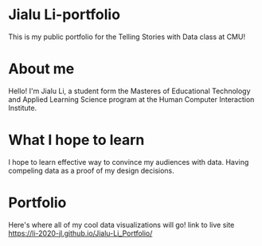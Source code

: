 # Jialu Li-portfolio
This is my public portfolio for the Telling Stories with Data class at CMU!

# About me
Hello! I'm Jialu Li, a student form the Masteres of Educational Technology and Applied Learning Science program at the Human Computer Interaction Institute. 

# What I hope to learn
I hope to learn effective way to convince my audiences with data. Having compeling data as a proof of my design decisions. 

# Portfolio
Here's where all of my cool data visualizations will go!
link to live site https://li-2020-jl.github.io/Jialu-Li_Portfolio/
